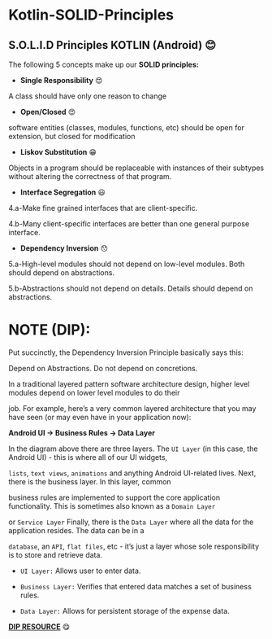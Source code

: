 # Kotlin-SOLID-Principles


## S.O.L.I.D Principles KOTLIN (Android) :blush:

The following 5 concepts make up our **SOLID principles:**

- **Single Responsibility** :heart_eyes:

A class should have only one reason to change

- **Open/Closed** :heart_eyes:

 software entities (classes, modules, functions, etc) should be open for extension, but closed for modification

- **Liskov Substitution** :grin:

Objects in a program should be replaceable with instances of their subtypes without altering the correctness of that program.


- **Interface Segregation** :smiley:

4.a-Make fine grained interfaces that are client-specific.

4.b-Many client-specific interfaces are better
than one general purpose interface.

- **Dependency Inversion** :hushed:

5.a-High-level modules should not depend on low-level modules. Both should depend on abstractions.

5.b-Abstractions should not depend on details. Details should depend on abstractions.


# NOTE (DIP):



Put succinctly, the Dependency Inversion Principle basically says this:

Depend on Abstractions. Do not depend on concretions.

In a traditional layered pattern software architecture design, higher level modules depend on lower level modules to do their 

job. For example, here’s a very common layered architecture that you may have seen (or may even have in your application now):


**Android UI → Business Rules → Data Layer**

In the diagram above there are three layers. The `UI Layer` (in this case, the Android UI) - this is where all of our UI widgets, 

`lists`, `text views`, `animations` and anything Android UI-related lives. Next, there is the business layer. In this layer, common 

business rules are implemented to support the core application functionality. This is sometimes also known as a `Domain Layer`

or `Service Layer` Finally, there is the `Data Layer` where all the data for the application resides. The data can be in a 

`database`, an `API`, `flat files`, etc - it’s just a layer whose sole responsibility is to store and retrieve data.


- `UI Layer:` Allows user to enter data.

- `Business Layer:` Verifies that entered data matches a set of business rules.


- `Data Layer:` Allows for persistent storage of the expense data.

**[DIP RESOURCE](https://academy.realm.io/posts/donn-felker-solid-part-5/)** :yum:


